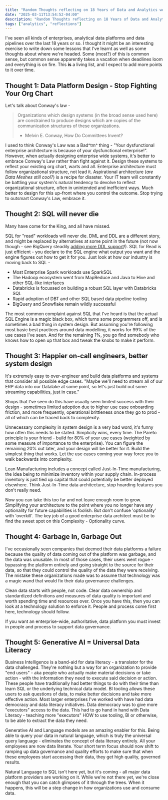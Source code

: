 ```yaml
---
title: "Random Thoughts reflecting on 18 Years of Data and Analytics work"
date: "2025-03-11T13:54:52-04:00"
description: "Random Thoughts reflecting on 18 Years of Data and Analytics work"
tags: ["analytics", "reflections"]
---
```


I've seen all kinds of enterprises, analytical data platforms and data pipelines over the last 18 years or so. I thought it might be an interesting exercise to write down some lessons that I've learnt as well as some thoughts about where we're headed. Some (most?) of this is common sense, but common sense apparently takes a vacation when deadlines loom and everything is on fire. This __is__ a living list, and I expect to add more points to it over time.

## Thought 1: Data Platform Design - Stop Fighting Your Org Chart

Let's talk about Conway's law - 

> Organizations which design systems (in the broad sense used here) are constrained to produce designs which are copies of the communication structures of these organizations.
> - Melvin E. Conway, How Do Committees Invent?

I used to think Conway's Law was a Bad^tm^ thing - "Your dysfunctional enterprise architecture is because of your dysfunctional enterprise!". However, when actually designing enterprise wide systems, it's better to embrace Conway's Law rather than fight against it. Design these systems to reflect your existing org chart, warts and all. Enterprise architecture must follow organizational structure, not lead it. Aspirational architecture (_are Data Meshes still cool?_) is a recipe for disaster. Your IT team will constantly be battling your system's natural tendency to devolve to reflect organizational structure, often in unintended and inefficient ways. Much better to design for this up-front where you control the outcome. Stop trying to outsmart Conway's Law, embrace it.

## Thought 2: SQL will never die

Many have come for the King, and all have missed. 

SQL for "read" workloads will never die. DML and DDL are a different story, and might be replaced by alternatives at some point in the future (not now though - see BigQuery steadily [adding more DDL support](https://cloud.google.com/bigquery/docs/reference/standard-sql/data-definition-language)!). SQL for Read is just efficient - you declare to the SQL engine what output you want and the engine figures out how to get it for you. Just look at how our industry is moving back to SQL -  
* Most Enterprise Spark workloads use SparkSQL
* The Hadoop ecosystem went from MapReduce and Java to Hive and other SQL-like interfaces
* Databricks is focussed on building a robust SQL layer with Databricks SQL
* Rapid adoption of DBT and other SQL based data pipeline tooling
* BigQuery and Snowflake remain wildly successful

The most common complaint against SQL that I've heard is that the actual SQL Engine is a magic black box, which turns some programmers off, and is sometimes a bad thing in system design. But assuming you're following most basic best practices around data modelling, it works for 99% of the use cases I've seen. And for the remaining 1%, you go find somebody who knows how to open up that box and tweak the knobs to make it perform.

## Thought 3: Happier on-call engineers, better system design

It's extremely easy to over-engineer and build data platforms and systems that consider all possible edge cases. "Maybe we'll need to stream all of our ERP data into our Datalake at some point, so let's just build out some streaming capabilities, just in case."

Shops that I've seen do this have usually seen limited success with their design - sometimes limited adoption due to higher use case onboarding friction, and more frequently, operational brittleness once they go to prod - all of which can be traced back to complexity. 

Unnecessary complexity in system design is a very bad word, it's funny how often this needs to be stated. Simplicity wins, every time. The Pareto principle is your friend - build for 80% of your use cases (weighted by some measure of importance to the enterprise). You can figure the remaining 20% out later, and your design will be better for it. Build the simplest thing that works. Let the use cases coming your way force you to walk backwards into complexity.

Lean Manufacturing includes a concept called Just-In-Time manufacturing, the idea being to minimize inventory within your supply chain. In-process inventory is just tied up capital that could potentially be better deployed elsewhere. Think Just-In-Time data architecture, stop hoarding features you don't really need.

Now you can take this too far and not leave enough room to grow. Simplifying your architecture to the point where you no longer have any optionality for future capabilities is foolish. But don't confuse 'optionality' with 'overkill'. The key job of a good enterprise data architect must be to find the sweet spot on this Complexity - Optionality curve.

## Thought 4: Garbage In, Garbage Out

I've occasionally seen companies that deemed their data platforms a failure because the quality of data coming out of the platform was garbage, and the data was unusable. In most of those cases, their users went rogue - bypassing the platform entirely and going straight to the source for their data, so that they could control the quality of the data they were receiving. The mistake these organizations made was to assume that technology was a magic wand that would fix their data governance challenges.

Clean data starts with people, not code. Clear data ownership and standardized definitions and measures of data quality is important and worth spending time and resources over. Once you have this, then you can look at a technology solution to enforce it. People and process come first here, technology should follow.

If you want an enterprise-wide, authoritative, data platform you must invest in people and process to support data governance. 

## Thought 5: Generative AI = Universal Data Literacy

Business Intelligence is a band-aid for data literacy - a translator for the data challenged. They're nothing but a way for an organization to provide "end users" - aka people who actually make material decisions or take action -  with the information they need to execute said decision or action. These people have traditionally had better things to do with their time than learn SQL or the underlying technical data model. BI tooling allows these users to ask questions of data, to make better decisions and take more effective action. Most larger enterprises I've worked with have had data democracy and data literacy initiatives. Data democracy was to give more "executors" access to the data. This had to go hand in hand with Data Literacy - teaching more "executors" HOW to use tooling, BI or otherwise, to be able to extract the data they need. 

Generative AI and Language models are an amazing enabler for this. Being able to query your data in natural language, which is truly the universal query language - eliminates the concept of data literacy entirely. All your employees are now data literate. Your short term focus should now shift to ramping up data governance and quality efforts to make sure that when these employees start accessing their data, they get high quality, governed results.

Natural Language to SQL isn't here yet, but it's coming - all major data platform providers are working on it. While we're not there yet, we're close enough that you can catch glimpses of it through the trees. When it happens, this will be a step change in how organizations use and consume data.

